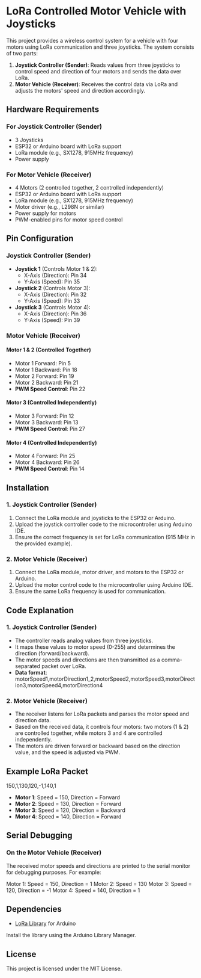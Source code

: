 # LoRa Controlled Motor Vehicle with Joysticks

This project provides a wireless control system for a vehicle with four motors using LoRa communication and three joysticks. The system consists of two parts:
1. **Joystick Controller (Sender)**: Reads values from three joysticks to control speed and direction of four motors and sends the data over LoRa.
2. **Motor Vehicle (Receiver)**: Receives the control data via LoRa and adjusts the motors' speed and direction accordingly.

## Hardware Requirements

### For Joystick Controller (Sender)
- 3 Joysticks
- ESP32 or Arduino board with LoRa support
- LoRa module (e.g., SX1278, 915MHz frequency)
- Power supply

### For Motor Vehicle (Receiver)
- 4 Motors (2 controlled together, 2 controlled independently)
- ESP32 or Arduino board with LoRa support
- LoRa module (e.g., SX1278, 915MHz frequency)
- Motor driver (e.g., L298N or similar)
- Power supply for motors
- PWM-enabled pins for motor speed control

## Pin Configuration

### Joystick Controller (Sender)
- **Joystick 1** (Controls Motor 1 & 2):
  - X-Axis (Direction): Pin 34
  - Y-Axis (Speed): Pin 35
- **Joystick 2** (Controls Motor 3):
  - X-Axis (Direction): Pin 32
  - Y-Axis (Speed): Pin 33
- **Joystick 3** (Controls Motor 4):
  - X-Axis (Direction): Pin 36
  - Y-Axis (Speed): Pin 39

### Motor Vehicle (Receiver)
#### Motor 1 & 2 (Controlled Together)
- Motor 1 Forward: Pin 5
- Motor 1 Backward: Pin 18
- Motor 2 Forward: Pin 19
- Motor 2 Backward: Pin 21
- **PWM Speed Control**: Pin 22

#### Motor 3 (Controlled Independently)
- Motor 3 Forward: Pin 12
- Motor 3 Backward: Pin 13
- **PWM Speed Control**: Pin 27

#### Motor 4 (Controlled Independently)
- Motor 4 Forward: Pin 25
- Motor 4 Backward: Pin 26
- **PWM Speed Control**: Pin 14

## Installation

### 1. Joystick Controller (Sender)
1. Connect the LoRa module and joysticks to the ESP32 or Arduino.
2. Upload the joystick controller code to the microcontroller using Arduino IDE.
3. Ensure the correct frequency is set for LoRa communication (915 MHz in the provided example).

### 2. Motor Vehicle (Receiver)
1. Connect the LoRa module, motor driver, and motors to the ESP32 or Arduino.
2. Upload the motor control code to the microcontroller using Arduino IDE.
3. Ensure the same LoRa frequency is used for communication.

## Code Explanation

### 1. Joystick Controller (Sender)
- The controller reads analog values from three joysticks.
- It maps these values to motor speed (0-255) and determines the direction (forward/backward).
- The motor speeds and directions are then transmitted as a comma-separated packet over LoRa.
- **Data format**: 
motorSpeed1,motorDirection1_2,motorSpeed2,motorSpeed3,motorDirection3,motorSpeed4,motorDirection4

### 2. Motor Vehicle (Receiver)
- The receiver listens for LoRa packets and parses the motor speed and direction data.
- Based on the received data, it controls four motors: two motors (1 & 2) are controlled together, while motors 3 and 4 are controlled independently.
- The motors are driven forward or backward based on the direction value, and the speed is adjusted via PWM.

## Example LoRa Packet

150,1,130,120,-1,140,1


- **Motor 1**: Speed = 150, Direction = Forward
- **Motor 2**: Speed = 130, Direction = Forward
- **Motor 3**: Speed = 120, Direction = Backward
- **Motor 4**: Speed = 140, Direction = Forward

## Serial Debugging

### On the Motor Vehicle (Receiver)
The received motor speeds and directions are printed to the serial monitor for debugging purposes. For example:

Motor 1: Speed = 150, Direction = 1 Motor 2: Speed = 130 Motor 3: Speed = 120, Direction = -1 Motor 4: Speed = 140, Direction = 1


## Dependencies

- [LoRa Library](https://github.com/sandeepmistry/arduino-LoRa) for Arduino

Install the library using the Arduino Library Manager.

## License

This project is licensed under the MIT License.

